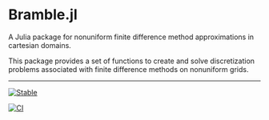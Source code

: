 # Bramble.jl
A Julia package for nonuniform finite difference method approximations in cartesian domains.

This package provides a set of functions to create and solve discretization problems associated with finite difference methods on nonuniform grids.

---
[![Stable](https://img.shields.io/badge/docs-stable-blue.svg)](https://gpena.github.io/Bramble.jl/)

[![CI](https://github.com/gpena/Bramble.jl/workflows/CI/badge.svg)](https://github.com/gpena/Bramble.jl/actions?query=workflow%3ACI)
